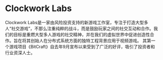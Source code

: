 # 

# Clockwork Labs

Clockwork Labs是一家由风险投资支持的新游戏工作室，专注于打造大型多人“社交游戏”，不那么注重纯粹的战斗，而是鼓励玩家之间的社交互动和合作。我们的目标是重燃大型多人游戏的社交精神，并在我们的虚拟世界中促进创造性合作。旨在将其创始人在分布式系统方面的独特工程背景应用于视频游戏。 其第一个游戏项目《BitCraft》自去年9月宣布以来受到了广泛的好评，吸引了投资者和行业资深人士。


